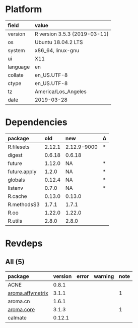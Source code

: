 # Platform

|field    |value                        |
|:--------|:----------------------------|
|version  |R version 3.5.3 (2019-03-11) |
|os       |Ubuntu 18.04.2 LTS           |
|system   |x86_64, linux-gnu            |
|ui       |X11                          |
|language |en                           |
|collate  |en_US.UTF-8                  |
|ctype    |en_US.UTF-8                  |
|tz       |America/Los_Angeles          |
|date     |2019-03-28                   |

# Dependencies

|package      |old    |new         |Δ  |
|:------------|:------|:-----------|:--|
|R.filesets   |2.12.1 |2.12.9-9000 |*  |
|digest       |0.6.18 |0.6.18      |   |
|future       |1.12.0 |NA          |*  |
|future.apply |1.2.0  |NA          |*  |
|globals      |0.12.4 |NA          |*  |
|listenv      |0.7.0  |NA          |*  |
|R.cache      |0.13.0 |0.13.0      |   |
|R.methodsS3  |1.7.1  |1.7.1       |   |
|R.oo         |1.22.0 |1.22.0      |   |
|R.utils      |2.8.0  |2.8.0       |   |

# Revdeps

## All (5)

|package                                         |version |error |warning |note |
|:-----------------------------------------------|:-------|:-----|:-------|:----|
|ACNE                                            |0.8.1   |      |        |     |
|[aroma.affymetrix](problems.md#aromaaffymetrix) |3.1.1   |      |        |1    |
|aroma.cn                                        |1.6.1   |      |        |     |
|[aroma.core](problems.md#aromacore)             |3.1.3   |      |        |1    |
|calmate                                         |0.12.1  |      |        |     |

